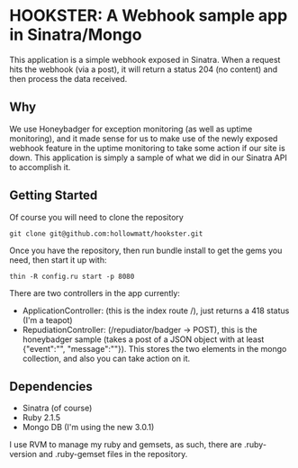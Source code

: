 # HOOKSTER: A Webhook sample app in Sinatra/Mongo
This application is a simple webhook exposed in Sinatra.  When a request hits the webhook (via a post),
it will return a status 204 (no content) and then process the data received.

## Why
We use Honeybadger for exception monitoring (as well as uptime monitoring), and it made sense for us
to make use of the newly exposed webhook feature in the uptime monitoring to take some action if our
site is down.  This application is simply a sample of what we did in our Sinatra API to accomplish it.

## Getting Started
Of course you will need to clone the repository

`````
git clone git@github.com:hollowmatt/hookster.git
`````

Once you have the repository, then run bundle install to get the gems you need, then start it up with:

`````
thin -R config.ru start -p 8080
`````
There are two controllers in the app currently:
 - ApplicationController: (this is the index route /), just returns a 418 status (I'm a teapot)
 - RepudiationController: (/repudiator/badger -> POST), this is the honeybadger sample (takes a post of a JSON object with at least {"event":"<value>", "message":"<message>"}).  This stores the two elements in the mongo collection, and also you can take action on it.
 
## Dependencies
 - Sinatra (of course)
 - Ruby 2.1.5
 - Mongo DB (I'm using the new 3.0.1)

 I use RVM to manage my ruby and gemsets, as such, there are .ruby-version and .ruby-gemset files in the
 repository.
